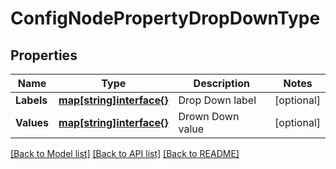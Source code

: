 # ConfigNodePropertyDropDownType

## Properties
Name | Type | Description | Notes
------------ | ------------- | ------------- | -------------
**Labels** | [**map[string]interface{}**](map[string]interface{}.md) | Drop Down label | [optional] 
**Values** | [**map[string]interface{}**](map[string]interface{}.md) | Drown Down value | [optional] 

[[Back to Model list]](../README.md#documentation-for-models) [[Back to API list]](../README.md#documentation-for-api-endpoints) [[Back to README]](../README.md)



